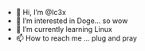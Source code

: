 - 👋 Hi, I’m @Ic3x
- 👀 I’m interested in Doge... so wow
- 🌱 I’m currently learning Linux
- 📫 How to reach me ... plug and pray

<!---
Ic3x/Ic3x is a ✨ special ✨ repository because its `README.md` (this file) appears on your GitHub profile.
You can click the Preview link to take a look at your changes.
--->
